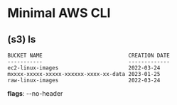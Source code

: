# Minimal AWS CLI

## (s3) ls

    BUCKET NAME                           CREATION DATE
    -----------                           -------------
    ec2-linux-images                      2022-03-24
    mxxxx-xxxxx-xxxxx-xxxxxx-xxxx-xx-data 2023-01-25
    raw-linux-images                      2022-03-24
**flags**: --no-header
